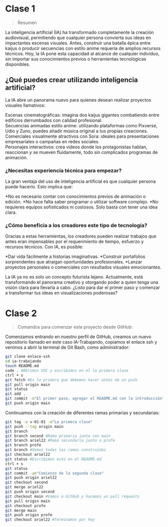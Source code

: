 # Clase 1

> Resumen

La inteligencia artificial (IA) ha transformado completamente la creación audiovisual, permitiendo que cualquier persona convierta sus ideas en impactantes escenas visuales. Antes, construir una batalla épica entre kaijus o producir secuencias con estilo anime requería de amplios recursos técnicos. Hoy, la IA pone esta capacidad al alcance de cualquier individuo, sin importar sus conocimientos previos o herramientas tecnológicas disponibles.<br>

## ¿Qué puedes crear utilizando inteligencia artificial?

La IA abre un panorama nuevo para quienes desean realizar proyectos visuales llamativos:<br>

Escenas cinematográficas: imagina dos kaijus gigantes combatiendo entre edificios derrumbados con calidad profesional.<br>
Secuencias animadas estilo anime: utilizando plataformas como Pixverse, Udio y Zuno, puedes añadir música original a tus propias creaciones.<br>
Comerciales visualmente atractivos con Sora: ideales para presentaciones empresariales o campañas en redes sociales.<br>
Personajes interactivos: crea videos donde los protagonistas hablan, reaccionan y se mueven fluidamente, todo sin complicados programas de animación.<br>
### ¿Necesitas experiencia técnica para empezar?

La gran ventaja del uso de inteligencia artificial es que cualquier persona puede hacerlo. Esto implica que:<br>

*No es necesario contar con conocimientos previos de animación o edición.
*No hace falta saber programar o utilizar software complejo.
*No requieres equipos sofisticados ni costosos. Solo basta con tener una idea clara.

### ¿Cómo beneficia a los creadores este tipo de tecnología?

Gracias a estas herramientas, los creadores pueden realizar trabajos que antes eran impensables por el requerimiento de tiempo, esfuerzo y recursos técnicos. Con IA, es posible:<br>

*Dar vida fácilmente a historias imaginativas.
*Construir portafolios sorprendentes que atraigan oportunidades profesionales.
*Lanzar proyectos personales o comerciales con resultados visuales emocionantes.

La IA ya no es solo un concepto futurista lejano. Actualmente, está transformando el panorama creativo y otorgando poder a quien tenga una visión clara para llevarla a cabo. ¿Listo para dar el primer paso y comenzar a transformar tus ideas en visualizaciones poderosas?<br>

# Clase 2

> Comandos para comenzar este proyecto desde GitHub:

Comenzamos entrando en nuestro perfil de GitHub, creamos un nuevo repositorio llamado en este caso IA-Trabajando, copiamos el enlace ssh y venimos a abrir la terminal de Git Bash, como administrador:

```sh
git clone enlace-ssh
cd ia-trabajando
touch README.md
code . #Abrimos VSC y escribimos en el la primera clase
ctrl + s
git fetch #Es lo primero que debemos hacer antes de un push
git pull origin main
git status
git add .
git commit -m"El primer paso, agregar el README.md con la introducción"
git push origin main
```

Continuamos con la creación de diferentes ramas primarias y secundarias:<br>

```sh
git tag -a v-01-01 -m"La primera clase"
git push --tag origin main
git branch
git branch second #Rama primaria junto con main
git branch ariel22 #Rama secundaria junto a profe
git branch profe
git branch #Vemos todas las ramas construidas
git checkout ariel22
git status #Escribimos esto en el README.md
ctrl + s
git status
git commit -am"Comienzo de la segunda clase"
git push origin ariel22
git checkout second
git merge ariel22
git push origin second
git checkout main #Vamos a GitHub y hacemos un pull requests
git pull origin main
git checkout profe
git merge main
git push origin profe
git checkout ariel22 #Terminamos por hoy
```